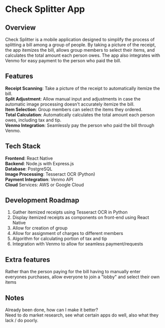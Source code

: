 # Check Splitter App

## Overview
Check Splitter is a mobile application designed to simplify the process of splitting a bill among a group of people. By taking a picture of the receipt, the app itemizes the bill, allows group members to select their items, and calculates the total amount each person owes. The app also integrates with Venmo for easy payment to the person who paid the bill.

## Features
**Receipt Scanning**: Take a picture of the receipt to automatically itemize the bill.  
**Split Adjustment**: Allow manual input and adjustments in case the automatic image processing doesn't accurately itemize the bill.  
**Item Selection**: Group members can select the items they ordered.  
**Total Calculation**: Automatically calculates the total amount each person owes, including tax and tip.  
**Venmo Integration**: Seamlessly pay the person who paid the bill through Venmo.

## Tech Stack
**Frontend**: React Native  
**Backend**: Node.js with Express.js  
**Database**: PostgreSQL  
**Image Processing**: Tesseract OCR (Python)  
**Payment Integration**: Venmo API  
**Cloud** Services: AWS or Google Cloud

## Development Roadmap
1. Gather itemized receipts using Tesseract OCR in Python
2. Display itemized receipts as components on front-end using React Native
3. Allow for creation of group 
4. Allow for assignment of charges to different members
5. Algorithm for calculating portion of tax and tip
6. Integration with Venmo to allow for seamless payment/requests

## Extra features
Rather than the person paying for the bill having to manually enter everyones purchases, allow everyone to join a "lobby" and select their own items  

## Notes
Already been done, how can I make it better?  
Need to do market research, see what certain apps do well, also what they lack / do poorly.  


